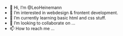 - 👋 Hi, I’m @LeoHeinemann
- 👀 I’m interested in webdesign & frontent development.
- 🌱 I’m currently learning basic html and css stuff. 
- 💞️ I’m looking to collaborate on ...
- 📫 How to reach me ...

<!---
LeoHeinemann/LeoHeinemann is a ✨ special ✨ repository because its `README.md` (this file) appears on your GitHub profile.
You can click the Preview link to take a look at your changes.
--->
